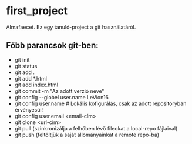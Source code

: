 # first_project
Almafaecet. Ez egy tanuló-project a git használatáról.

## Főbb parancsok git-ben:
- git init
- git status
- git add .
- git add *.html
- git add index.html
- git commit -m "Az adott verzió neve"
- git config --globel user.name LeVion16
- git config user.name <username> # Lokális kofigurálás, csak az adott repositoryban érvényesül!
- git config user.email <email-cím>
- git clone <url-cím>
- git pull (szinkronizálja a felhőben lévő fileokat a local-repo fájlaival)
- git push (feltöltjük a saját állományainkat a remote repo-ba)
